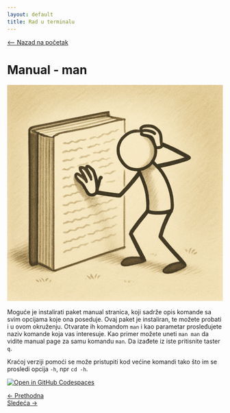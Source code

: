 ```yaml
---
layout: default
title: Rad u terminalu
---
```


<link rel="stylesheet" href="/UNIX-beginner-course/assets/css/custom.css">

 
<script>
  window.dataLayer = window.dataLayer || [];
  function gtag(){dataLayer.push(arguments);}
  gtag('js', new Date());
  gtag('config', 'G-Q6NY1G1P9S');
</script>
<script defer data-domain="dianasantavec.github.io/unix-beginner-course" src="https://unix.psc.vl.ba.node.igorsikuljak.rs:2443/js/script.js"></script>

<div style="margin-bottom: 1em;">
  <a href="/UNIX-beginner-course/" class="button-nav">⟵ Nazad na početak</a>
</div>

# Manual - man

![man figure](../assets/diagrams/manual_figure.png)

Moguće je instalirati paket manual stranica, koji sadrže opis komande sa svim opcijama koje ona poseduje. Ovaj paket je instaliran, te možete probati i u ovom okruženju. Otvarate ih komandom `man` i kao parametar prosleđujete naziv komande koja vas interesuje. Kao primer možete uneti `man man` da vidite manual page za samu komandu `man`. Da izađete iz iste pritisnite taster `q`.

Kraćoj verziji pomoći se može pristupiti kod većine komandi tako što im se prosledi opcija `-h`, npr `cd -h`.

[![Open in GitHub Codespaces](https://github.com/codespaces/badge.svg)](https://github.com/codespaces/new/?repo=dianasantavec/UNIX-beginner-course&devcontainer_path=.devcontainer/devcontainer.json)

<div class="nav-buttons-wrapper">
  <div class="nav-left">
    <a href="3_1-faster_terminal_navigation.html" class="button-nav">← Prethodna</a>
  </div>
  <div class="nav-right">
    <a href="3_3-vezbe.html" class="button-nav">Sledeća →</a>
  </div>
</div>